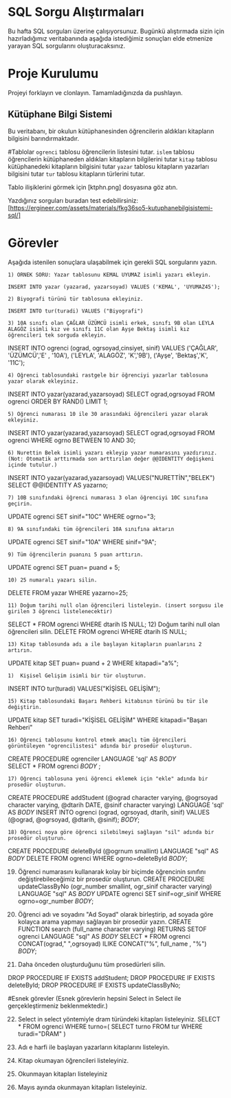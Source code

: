 # SQL Sorgu Alıştırmaları

Bu hafta SQL sorguları üzerine çalışıyorsunuz. Bugünkü alıştırmada sizin için hazırladığımız veritabanında aşağıda istediğimiz sonuçları elde etmenize yarayan SQL sorgularını oluşturacaksınız.

# Proje Kurulumu

Projeyi forklayın ve clonlayın. Tamamladığınızda da pushlayın.

## Kütüphane Bilgi Sistemi

Bu veritabanı, bir okulun kütüphanesinden öğrencilerin aldıkları kitapların bilgisini barındırmaktadır.

#Tablolar
`ogrenci` tablosu öğrencilerin listesini tutar.
`islem` tablosu öğrencilerin kütüphaneden aldıkları kitapların bilgilerini tutar
`kitap` tablosu kütüphanedeki kitapların bilgisini tutar
`yazar` tablosu kitapların yazarları bilgisini tutar
`tur` tablosu kitapların türlerini tutar.

Tablo ilişiklerini görmek için [ktphn.png] dosyasına göz atın.

Yazdığınız sorguları buradan test edebilirsiniz: [https://ergineer.com/assets/materials/fkg36so5-kutuphanebilgisistemi-sql/]

# Görevler

Aşağıda istenilen sonuçlara ulaşabilmek için gerekli SQL sorgularını yazın.

    1) ÖRNEK SORU: Yazar tablosunu KEMAL UYUMAZ isimli yazarı ekleyin.

    INSERT INTO yazar (yazarad, yazarsoyad) VALUES ('KEMAL', 'UYUMAZ45');

    2) Biyografi türünü tür tablosuna ekleyiniz.

    INSERT INTO tur(turadi) VALUES ("Biyografi")

    3) 10A sınıfı olan ÇAĞLAR ÜZÜMCÜ isimli erkek, sınıfı 9B olan LEYLA ALAGÖZ isimli kız ve sınıfı 11C olan Ayşe Bektaş isimli kız öğrencileri tek sorguda ekleyin.

INSERT INTO ogrenci (ograd, ogrsoyad,cinsiyet, sinif)
VALUES
('ÇAĞLAR', 'ÜZÜMCÜ','E' , '10A'),
('LEYLA', 'ALAGÖZ', 'K','9B'),
('Ayşe', 'Bektaş','K', '11C');

    4) Öğrenci tablosundaki rastgele bir öğrenciyi yazarlar tablosuna yazar olarak ekleyiniz.

INSERT INTO yazar(yazarad,yazarsoyad)
SELECT ograd,ogrsoyad FROM ogrenci
ORDER BY RAND()
LIMIT 1;

    5) Öğrenci numarası 10 ile 30 arasındaki öğrencileri yazar olarak ekleyiniz.

INSERT INTO yazar(yazarad,yazarsoyad)
SELECT ograd,ogrsoyad FROM ogrenci
WHERE ogrno BETWEEN 10 AND 30;

    6) Nurettin Belek isimli yazarı ekleyip yazar numarasını yazdırınız.
    (Not: Otomatik arttırmada son arttırılan değer @@IDENTITY değişkeni içinde tutulur.)

INSERT INTO yazar(yazarad,yazarsoyad)
VALUES("NURETTİN","BELEK")
SELECT @@IDENTITY AS yazarno;

    7) 10B sınıfındaki öğrenci numarası 3 olan öğrenciyi 10C sınıfına geçirin.

UPDATE ogrenci
SET sinif="10C"
WHERE ogrno="3;

    8) 9A sınıfındaki tüm öğrencileri 10A sınıfına aktarın

UPDATE ogrenci
SET sinif="10A"
WHERE sinif="9A";

    9) Tüm öğrencilerin puanını 5 puan arttırın.

UPDATE ogrenci
SET puan= puand + 5;

    10) 25 numaralı yazarı silin.

DELETE FROM yazar
WHERE yazarno=25;

    11) Doğum tarihi null olan öğrencileri listeleyin. (insert sorgusu ile girilen 3 öğrenci listelenecektir)

SELECT \* FROM ogrenci
WHERE dtarih IS NULL; 12) Doğum tarihi null olan öğrencileri silin.
DELETE FROM ogrenci
WHERE dtarih IS NULL;

    13) Kitap tablosunda adı a ile başlayan kitapların puanlarını 2 artırın.

UPDATE kitap
SET puan= puand + 2
WHERE kitapadi="a%";

    1)  Kişisel Gelişim isimli bir tür oluşturun.

INSERT INTO tur(turadi) VALUES("KİŞİSEL GELİŞİM");

    15) Kitap tablosundaki Başarı Rehberi kitabının türünü bu tür ile değiştirin.

UPDATE kitap
SET turadi="KİŞİSEL GELİŞİM"
WHERE kitapadi="Başarı Rehberi"

    16) Öğrenci tablosunu kontrol etmek amaçlı tüm öğrencileri görüntüleyen "ogrencilistesi" adında bir prosedür oluşturun.

CREATE PROCEDURE ogrenciler
LANGUAGE 'sql'
AS
$BODY$  
 SELECT \* FROM ogrenci
$BODY$ ;

    17) Öğrenci tablosuna yeni öğrenci eklemek için "ekle" adında bir prosedür oluşturun.

CREATE PROCEDURE addStudent
(@ograd character varying,
@ogrsoyad character varying,
@dtarih DATE,
@sinif character varying)
LANGUAGE 'sql'
AS
$BODY$
INSERT INTO ogrenci (ograd, ogrsoyad, dtarih, sinif)
VALUES (@ograd, @ogrsoyad, @dtarih, @sinif);
$BODY$;

    18) Öğrenci noya göre öğrenci silebilmeyi sağlayan "sil" adında bir prosedür oluşturun.

CREATE PROCEDURE deleteById
(@ogrnum smallint)
LANGUAGE "sql"
AS $BODY$
DELETE FROM ogrenci
WHERE ogrno=deleteById
$BODY$;

19. Öğrenci numarasını kullanarak kolay bir biçimde öğrencinin sınıfını değiştirebileceğimiz bir prosedür oluşturun.
    CREATE PROCEDURE updateClassByNo
    (ogr_number smallint, ogr_sinif character varying)
    LANGUAGE "sql"
    AS $BODY$
    UPDATE ogrenci
    SET sinif=ogr_sinif
    WHERE ogrno=ogr_number
    $BODY$;

20) Öğrenci adı ve soyadını "Ad Soyad" olarak birleştirip, ad soyada göre kolayca arama yapmayı sağlayan bir prosedür yazın.
    CREATE FUNCTION search
    (full_name character varying)
    RETURNS SETOF ogrenci
    LANGUAGE "sql"
    AS $BODY$
    SELECT \* FROM ogrenci
    CONCAT(ograd," ",ogrsoyad)
    ILIKE CONCAT("%", full_name , "%")
    $BODY$;

21. Daha önceden oluşturduğunu tüm prosedürleri silin.

DROP PROCEDURE IF EXISTS addStudent;
DROP PROCEDURE IF EXISTS deleteById;
DROP PROCEDURE IF EXISTS updateClassByNo;

#Esnek görevler (Esnek görevlerin hepsini Select in Select ile gerçekleştirmeniz beklenmektedir.)

22. Select in select yöntemiyle dram türündeki kitapları listeleyiniz.
    SELECT \* FROM ogrenci
    WHERE turno=(
    SELECT turno FROM tur
    WHERE turadi="DRAM"
    )

23) Adı e harfi ile başlayan yazarların kitaplarını listeleyin.

24) Kitap okumayan öğrencileri listeleyiniz.

25) Okunmayan kitapları listeleyiniz

26) Mayıs ayında okunmayan kitapları listeleyiniz.
